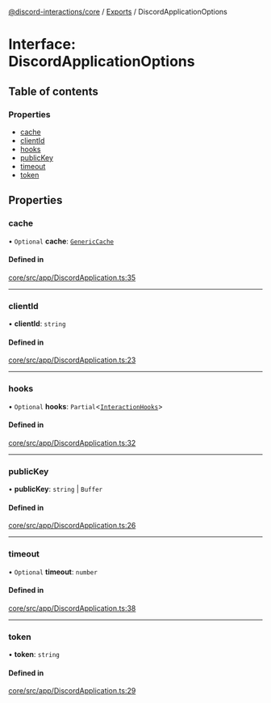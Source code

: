 [@discord-interactions/core](../README.md) / [Exports](../modules.md) / DiscordApplicationOptions

# Interface: DiscordApplicationOptions

## Table of contents

### Properties

- [cache](DiscordApplicationOptions.md#cache)
- [clientId](DiscordApplicationOptions.md#clientid)
- [hooks](DiscordApplicationOptions.md#hooks)
- [publicKey](DiscordApplicationOptions.md#publickey)
- [timeout](DiscordApplicationOptions.md#timeout)
- [token](DiscordApplicationOptions.md#token)

## Properties

### cache

• `Optional` **cache**: [`GenericCache`](GenericCache.md)

#### Defined in

[core/src/app/DiscordApplication.ts:35](https://github.com/ssMMiles/interactions.ts/blob/df1cc9e/packages/core/src/app/DiscordApplication.ts#L35)

___

### clientId

• **clientId**: `string`

#### Defined in

[core/src/app/DiscordApplication.ts:23](https://github.com/ssMMiles/interactions.ts/blob/df1cc9e/packages/core/src/app/DiscordApplication.ts#L23)

___

### hooks

• `Optional` **hooks**: `Partial`<[`InteractionHooks`](../modules.md#interactionhooks)\>

#### Defined in

[core/src/app/DiscordApplication.ts:32](https://github.com/ssMMiles/interactions.ts/blob/df1cc9e/packages/core/src/app/DiscordApplication.ts#L32)

___

### publicKey

• **publicKey**: `string` \| `Buffer`

#### Defined in

[core/src/app/DiscordApplication.ts:26](https://github.com/ssMMiles/interactions.ts/blob/df1cc9e/packages/core/src/app/DiscordApplication.ts#L26)

___

### timeout

• `Optional` **timeout**: `number`

#### Defined in

[core/src/app/DiscordApplication.ts:38](https://github.com/ssMMiles/interactions.ts/blob/df1cc9e/packages/core/src/app/DiscordApplication.ts#L38)

___

### token

• **token**: `string`

#### Defined in

[core/src/app/DiscordApplication.ts:29](https://github.com/ssMMiles/interactions.ts/blob/df1cc9e/packages/core/src/app/DiscordApplication.ts#L29)
